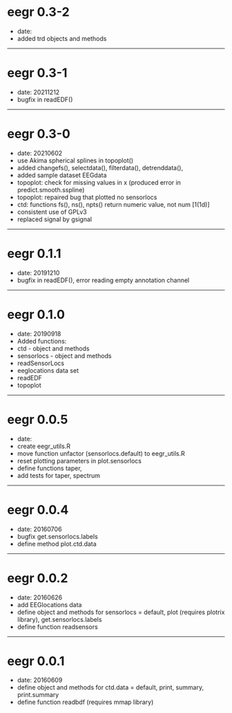 # eegr 0.3-2
- date:
- added trd objects and methods

---

# eegr 0.3-1
- date: 20211212
- bugfix in readEDF()

---

# eegr 0.3-0
- date: 20210602
- use Akima spherical splines in topoplot()
- added changefs(), selectdata(), filterdata(), detrenddata(), 
- added sample dataset EEGdata
- topoplot: check for missing values in x (produced error in predict.smooth.sspline)
- topoplot: repaired bug that plotted no sensorlocs
- ctd: functions fs(), ns(), npts() return numeric value, not num [1(1d)]
- consistent use of GPLv3
- replaced signal by gsignal

---

# eegr 0.1.1
- date: 20191210
- bugfix in readEDF(), error reading empty annotation channel

---

# eegr 0.1.0
- date: 20190918
- Added functions:
- ctd - object and methods
- sensorlocs - object and methods
- readSensorLocs
- eeglocations data set 
- readEDF
- topoplot

---

# eegr 0.0.5
- date: 
- create eegr_utils.R
- move function unfactor (sensorlocs.default) to eegr_utils.R
- reset plotting parameters in plot.sensorlocs
- define functions taper, 
- add tests for taper, spectrum

---

# eegr 0.0.4
- date: 20160706
- bugfix get.sensorlocs.labels
- define method plot.ctd.data

---

# eegr 0.0.2
- date: 20160626
- add EEGlocations data
- define object and methods for sensorlocs
  = default, plot (requires plotrix library), get.sensorlocs.labels
- define function readsensors

---

# eegr 0.0.1
- date: 20160609
- define object and methods for ctd.data
  = default, print, summary, print.summary
- define function readbdf (requires mmap library)

